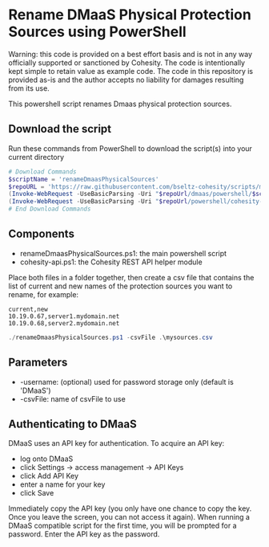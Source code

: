 # Rename DMaaS Physical Protection Sources using PowerShell

Warning: this code is provided on a best effort basis and is not in any way officially supported or sanctioned by Cohesity. The code is intentionally kept simple to retain value as example code. The code in this repository is provided as-is and the author accepts no liability for damages resulting from its use.

This powershell script renames Dmaas physical protection sources.

## Download the script

Run these commands from PowerShell to download the script(s) into your current directory

```powershell
# Download Commands
$scriptName = 'renameDmaasPhysicalSources'
$repoURL = 'https://raw.githubusercontent.com/bseltz-cohesity/scripts/master'
(Invoke-WebRequest -UseBasicParsing -Uri "$repoUrl/dmaas/powershell/$scriptName/$scriptName.ps1").content | Out-File "$scriptName.ps1"; (Get-Content "$scriptName.ps1") | Set-Content "$scriptName.ps1"
(Invoke-WebRequest -UseBasicParsing -Uri "$repoUrl/powershell/cohesity-api/cohesity-api.ps1").content | Out-File cohesity-api.ps1; (Get-Content cohesity-api.ps1) | Set-Content cohesity-api.ps1
# End Download Commands
```

## Components

* renameDmaasPhysicalSources.ps1: the main powershell script
* cohesity-api.ps1: the Cohesity REST API helper module

Place both files in a folder together, then create a csv file that contains the list of current and new names of the protection sources you want to rename, for example:

```text
current,new
10.19.0.67,server1.mydomain.net
10.19.0.68,server2.mydomain.net
```

```powershell
./renameDmaasPhysicalSources.ps1 -csvFile .\mysources.csv
```

## Parameters

* -username: (optional) used for password storage only (default is 'DMaaS')
* -csvFile: name of csvFile to use

## Authenticating to DMaaS

DMaaS uses an API key for authentication. To acquire an API key:

* log onto DMaaS
* click Settings -> access management -> API Keys
* click Add API Key
* enter a name for your key
* click Save

Immediately copy the API key (you only have one chance to copy the key. Once you leave the screen, you can not access it again). When running a DMaaS compatible script for the first time, you will be prompted for a password. Enter the API key as the password.
